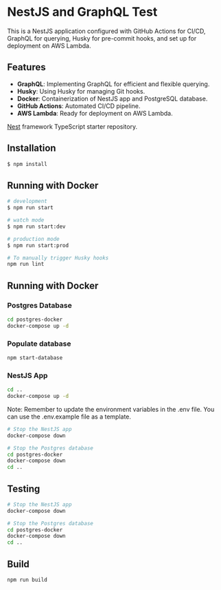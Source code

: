 
# NestJS and GraphQL Test

This is a NestJS application configured with GitHub Actions for CI/CD, GraphQL for querying, Husky for pre-commit hooks, and set up for deployment on AWS Lambda.

## Features

- **GraphQL**: Implementing GraphQL for efficient and flexible querying.
- **Husky**: Using Husky for managing Git hooks.
- **Docker**: Containerization of NestJS app and PostgreSQL database.
- **GitHub Actions**: Automated CI/CD pipeline.
- **AWS Lambda**: Ready for deployment on AWS Lambda.

[Nest](https://github.com/nestjs/nest) framework TypeScript starter repository.

## Installation

```bash
$ npm install
```

## Running with Docker

```bash
# development
$ npm run start

# watch mode
$ npm run start:dev

# production mode
$ npm run start:prod
```

```bash
# To manually trigger Husky hooks
npm run lint
```

## Running with Docker

### Postgres Database

```bash
cd postgres-docker
docker-compose up -d
```
### Populate database

```bash
npm start-database
```

### NestJS App

```bash
cd ..
docker-compose up -d
```
Note: Remember to update the environment variables in the .env file. You can use the .env.example file as a template.

```bash
# Stop the NestJS app
docker-compose down

# Stop the Postgres database
cd postgres-docker
docker-compose down
cd ..
```

## Testing

```bash
# Stop the NestJS app
docker-compose down

# Stop the Postgres database
cd postgres-docker
docker-compose down
cd ..
```

## Build

```bash
npm run build
```
